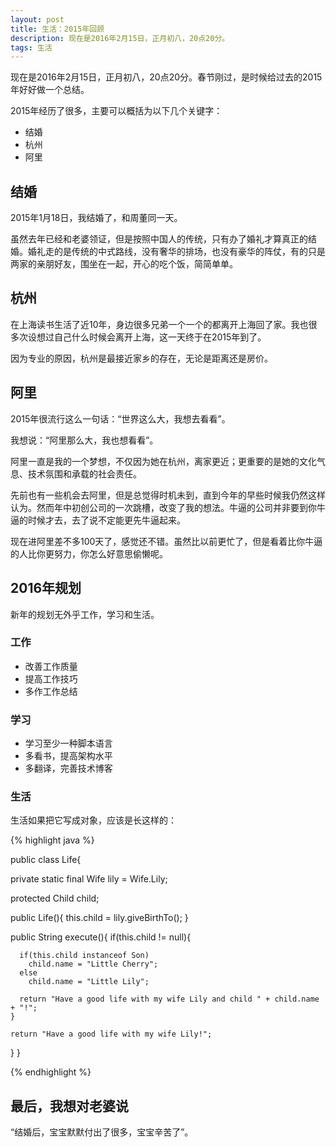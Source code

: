 ```yaml
---
layout: post
title: 生活：2015年回顾
description: 现在是2016年2月15日，正月初八，20点20分。
tags: 生活
---
```


现在是2016年2月15日，正月初八，20点20分。春节刚过，是时候给过去的2015年好好做一个总结。

2015年经历了很多，主要可以概括为以下几个关键字：

* 结婚
* 杭州
* 阿里

## **结婚**
2015年1月18日，我结婚了，和周董同一天。

虽然去年已经和老婆领证，但是按照中国人的传统，只有办了婚礼才算真正的结婚。婚礼走的是传统的中式路线，没有奢华的排场，也没有豪华的阵仗，有的只是两家的亲朋好友，围坐在一起，开心的吃个饭，简简单单。

## **杭州**
在上海读书生活了近10年，身边很多兄弟一个一个的都离开上海回了家。我也很多次设想过自己什么时候会离开上海，这一天终于在2015年到了。

因为专业的原因，杭州是最接近家乡的存在，无论是距离还是房价。

## **阿里**
2015年很流行这么一句话：“世界这么大，我想去看看”。

我想说：“阿里那么大，我也想看看”。

阿里一直是我的一个梦想，不仅因为她在杭州，离家更近；更重要的是她的文化气息、技术氛围和承载的社会责任。

先前也有一些机会去阿里，但是总觉得时机未到，直到今年的早些时候我仍然这样认为。然而年中初创公司的一次跳槽，改变了我的想法。牛逼的公司并非要到你牛逼的时候才去，去了说不定能更先牛逼起来。

现在进阿里差不多100天了，感觉还不错。虽然比以前更忙了，但是看着比你牛逼的人比你更努力，你怎么好意思偷懒呢。

## **2016年规划**
新年的规划无外乎工作，学习和生活。

### **工作**
* 改善工作质量
* 提高工作技巧
* 多作工作总结

### **学习**
* 学习至少一种脚本语言
* 多看书，提高架构水平
* 多翻译，完善技术博客

### **生活**
生活如果把它写成对象，应该是长这样的：

{% highlight java %}

public class Life{
		
  private static final Wife lily = Wife.Lily;
		
  protected Child child;
		
  public Life(){
    this.child = lily.giveBirthTo();
  }
		
  public String execute(){
    if(this.child != null){
    
      if(this.child instanceof Son)
        child.name = "Little Cherry";
      else
        child.name = "Little Lily";
      
      return "Have a good life with my wife Lily and child " + child.name + "!";
    }
      
    return "Have a good life with my wife Lily!";
  }
}

{% endhighlight %}

## **最后，我想对老婆说**
“结婚后，宝宝默默付出了很多，宝宝辛苦了”。




